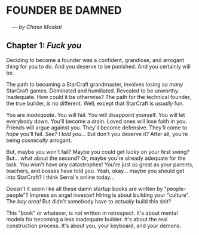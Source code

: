 
# FOUNDER BE DAMNED
&nbsp; &nbsp; — *by Chase Moskal*

## Chapter 1: ***Fuck you***

Deciding to become a founder was a confident, grandiose, and arrogant thing for you to do. And you deserve to be punished. And you certainly will be.

The path to becoming a StarCraft grandmaster, involves losing *so many* StarCraft games. Dominated and humiliated. Revealed to be unworthy. Inadequate. How could it be otherwise? The path for the technical founder, the true builder, is no different. Well, except that StarCraft is *usually* fun.

You are *inadequate*. You will fail. You will disappoint yourself. You will let everybody down. You'll become a drain. Loved ones will lose faith in you. Friends will argue against you. They'll become defensive. They'll come to *hope* you'll fail. *See? I told you...* But don't you deserve it? After all, you're being *cosmically* arrogant.

But, maybe you won't fail? Maybe you could get lucky on your first swing? But... what about the second? Or, maybe you're already adequate for the task. You won't have any catastrophes! You're just as great as your parents, teachers, and bosses have told you. Yeah, okay... maybe you should get into StarCraft? I think Serral's online today...

Doesn't it seem like all these damn startup books are written by "people-people"? Impress an angel investor! Hiring is about building your "culture". The *bay area!* But didn't somebody have to *actually* build this shit?

This "book" or whatever, is not written in retrospect. It's about mental models for becoming a less inadequate builder. It's about the real construction process. It's about you, your keyboard, and your demons.


